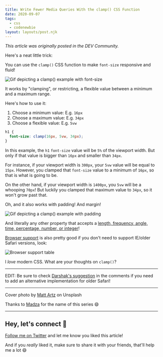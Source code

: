 ```yaml
---
title: Write Fewer Media Queries With the clamp() CSS Function
date: 2020-09-07
tags:
  - css
  - codenewbie
layout: layouts/post.njk
---
```


_This article was originally posted in the DEV Community._

Here's a neat little trick:

You can use the `clamp()` CSS function to make `font-size` responsive and fluid!

![Gif depicting a clamp() example with font-size](https://dev-to-uploads.s3.amazonaws.com/i/0fe8zr0bmhl90wk1r0tg.gif)

It works by "clamping", or restricting, a flexible value between a minimum and a maximum range.

Here's how to use it:

1. Choose a minimum value: E.g. `16px`
2. Choose a maximum value: E.g. `34px`
3. Choose a flexible value: E.g. `5vw`

```css
h1 {
  font-size: clamp(16px, 5vw, 34px);
}
```

In this example, the `h1` `font-size` value will be `5%` of the viewport width. But only if that value is bigger than `16px` and smaller than `34px`.

For instance, if your viewport width is `300px`, your `5vw` value will be equal to `15px`. However, you clamped that `font-size` value to a minimum of `16px`, so that is what is going to be.

On the other hand, if your viewport width is `1400px`, you `5vw` will be a whooping `70px`! But luckily you clamped that maximum value to `34px`, so it won't grow past that.

Oh, and it also works with padding! And margin!

![Gif depicting a clamp() example with padding](https://dev-to-uploads.s3.amazonaws.com/i/7hfatretkjobl2d6zt5b.gif)

And literally any other property that accepts a [length, frequency, angle, time, percentage, number, or integer](https://developer.mozilla.org/en-US/docs/Web/CSS/clamp)!

[Browser support](https://caniuse.com/css-math-functions) is also pretty good if you don't need to support IE/older Safari versions, look:

![Browser support table](https://dev-to-uploads.s3.amazonaws.com/i/1j00ls8ty5d6uq2d8za3.png)

I _love_ modern CSS. What are your thoughts on `clamp()`?

---

EDIT: Be sure to check [Darshak's suggestion](https://dev.to/dar5hak/comment/14jfh) in the comments if you need to add an alternative implementation for older Safari!

---

Cover photo by [Matt Artz](https://unsplash.com/@mattartz?utm_source=unsplash&utm_medium=referral&utm_content=creditCopyText) on Unsplash

Thanks to [Madza](https://dev.to/madza/comment/14d0a) for the name of this series 😄

---

## Hey, let's connect 👋

[Follow me on Twitter](https://twitter.com/paladini_dev) and let me know you liked this article!

And if you _really_ liked it, make sure to share it with your friends, that'll help me a lot 😄
